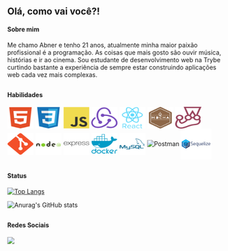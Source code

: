 ## Olá, como vai você?!

#### Sobre mim

  Me chamo Abner e tenho 21 anos, atualmente minha maior paixão profissional é a programação. As coisas que mais gosto são ouvir música, histórias e ir ao cinema. Sou estudante de desenvolvimento web na Trybe curtindo bastante a experiência de sempre estar construindo aplicações web cada vez mais complexas.

##

#### Habilidades

<div
style="diplay: inline_block"
>
  <img align="center" height="50" width="60" src="https://raw.githubusercontent.com/devicons/devicon/master/icons/html5/html5-plain.svg">
  <img align="center" height="50" width="60" src="https://github.com/devicons/devicon/blob/master/icons/css3/css3-original.svg">
  <img align="center" height="50" width="60" src="https://raw.githubusercontent.com/devicons/devicon/master/icons/javascript/javascript-original.svg">
  <img align="center" height="50" width="60" src="https://raw.githubusercontent.com/devicons/devicon/master/icons/redux/redux-original.svg">
  <img align="center" height="50" width="60" src="https://raw.githubusercontent.com/devicons/devicon/master/icons/react/react-original-wordmark.svg">
  <img align="center" height="50" width="60" src="https://raw.githubusercontent.com/devicons/devicon/master/icons/mocha/mocha-plain.svg">
  <img align="center" height="50" width="60" src="https://raw.githubusercontent.com/devicons/devicon/master/icons/jest/jest-plain.svg">
  <img align="center" height="50" width="60" src="https://raw.githubusercontent.com/devicons/devicon/master/icons/git/git-original.svg">
  <img align="center" height="50" width="60" src="https://raw.githubusercontent.com/devicons/devicon/master/icons/nodejs/nodejs-original-wordmark.svg">
  <img align="center" height="50" width="60" src="https://raw.githubusercontent.com/devicons/devicon/master/icons/express/express-original-wordmark.svg">
  <img align="center" height="50" width="60" src="https://raw.githubusercontent.com/devicons/devicon/master/icons/docker/docker-plain-wordmark.svg">
  <img align="center" height="50" width="60" src="https://raw.githubusercontent.com/devicons/devicon/master/icons/mysql/mysql-plain-wordmark.svg">
  <img align="center" height="50" width="50" alt="Postman" src="https://www.vectorlogo.zone/logos/getpostman/getpostman-icon.svg">
  <img align="center" height="70" width="70" alt="Postman" src="https://raw.githubusercontent.com/devicons/devicon/master/icons/sequelize/sequelize-original-wordmark.svg">
  
  
  
  
</div>



##

#### Status

[![Top Langs](https://github-readme-stats.vercel.app/api/top-langs/?username=abnerferreiradesousa&layout=compact&show_icons=true&theme=dark)](https://github.com/abnerferreiradesousa)

![Anurag's GitHub stats](https://github-readme-stats.vercel.app/api?username=abnerferreiradesousa&show_icons=true&theme=dark)


## 

#### Redes Sociais

<div>
  <a href="" target="_blank">
    <img src="https://img.shields.io/badge/-Instagram-%23E4405F?style=for-the-badge&logo=instagram&logoColor=white">
  </a>
</div>
